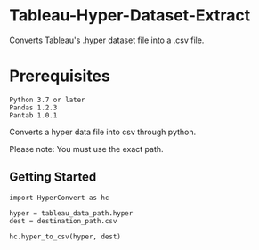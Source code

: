 # Tableau-Hyper-Dataset-Extract

Converts Tableau's .hyper dataset file into a .csv file.

# Prerequisites
```
Python 3.7 or later
Pandas 1.2.3
Pantab 1.0.1
```

Converts a hyper data file into csv through python.

Please note: You must use the exact path.

## Getting Started

```
import HyperConvert as hc

hyper = tableau_data_path.hyper
dest = destination_path.csv

hc.hyper_to_csv(hyper, dest)
```
